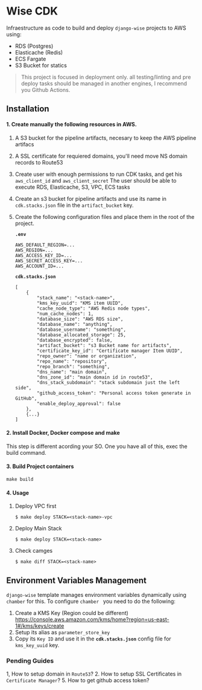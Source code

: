 # Wise CDK

Infraestructure as code to build and deploy `django-wise` projects to AWS using:  
- RDS (Postgres)
- Elasticache (Redis)
- ECS Fargate
- S3 Bucket for statics

> This project is focused in deployment only. all testing/linting and pre deploy tasks should be managed in another engines, 
> I recommend you Github Actions.

## Installation

#### 1. Create  manually the following resources in AWS.

 1. A S3 bucket for the pipeline artifacts, necesary to keep the AWS pipeline artifacs
 2. A SSL certificate for requiered domains, you'll need move NS domain records to Route53
 3. Create user with enough permissions to run CDK tasks, and get his `aws_client_id` and `aws_client_secret`
    The user should be able to execute RDS, Elasticache, S3, VPC, ECS tasks
 4. Create an s3 bucket for pipeline artifacts and use its name in `cdk.stacks.json` file in the `artifact_bucket` key.
 5. Create the following configuration files and place them in the root of the project.

    **`.env`**
    ```
    AWS_DEFAULT_REGION=...
    AWS_REGION=...
    AWS_ACCESS_KEY_ID=...
    AWS_SECRET_ACCESS_KEY=...
    AWS_ACCOUNT_ID=...
    ``` 
    **`cdk.stacks.json`**
    ```
    [
        {
            "stack_name": "<stack-name>",
            "kms_key_uuid": "KMS item UUID",
            "cache_node_type": "AWS Redis node types",
            "num_cache_nodes": 1,
            "database_size": "AWS RDS size",
            "database_name": "anything",
            "database_username": "something",
            "database_allocated_storage": 25,
            "database_encrypted": false,
            "artifact_bucket": "s3 Bucket name for artifacts",
            "certificate_key_id": "Certificate manager Item UUID",
            "repo_owner": "name or organization",
            "repo_name": "repository",
            "repo_branch": "something",
            "dns_name": "main domain",
            "dns_zone_id": "main domain id in route53",
            "dns_stack_subdomain": "stack subdomain just the left side",
            "github_access_token": "Personal access token generate in GitHub",
            "enable_deploy_approval": false
        },
        {...}
    ]
    ```
    
 
#### 2. Install Docker, Docker compose and make 

This step is different acording your SO.
One you have all of this, exec the build command.

#### 3. Build Project containers
```
make build
```

#### 4. Usage
1. Deploy VPC first

    ```
    $ make deploy STACK=<stack-name>-vpc
    ```
2. Deploy Main Stack
    ```
    $ make deploy STACK=<stack-name>
    ```
3. Check camges
    ```
    $ make diff STACK=<stack-name>
    ```

## Environment Variables Management

`django-wise` template manages environment variables dynamically using `chamber` for this.
To configure `chamber ` you need to do the following:

1. Create a KMS Key (Region could be different)
    https://console.aws.amazon.com/kms/home?region=us-east-1#/kms/keys/create
2. Setup its alias as `parameter_store_key`
3. Copy its `Key ID` and use it in the **`cdk.stacks.json`** config file for `kms_key_uuid` key.


### Pending Guides

1, How to setup domain in `Route53`?
2. How to setup SSL Certificates in `Certificate Manager`?
5. How to get github access token?
